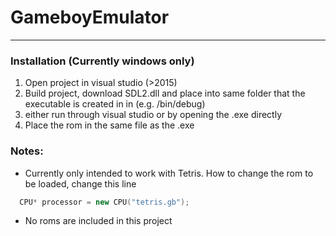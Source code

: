 # GameboyEmulator
------

### Installation (Currently windows only)
1. Open project in visual studio (>2015)
2. Build project, download SDL2.dll and place into same folder that the executable is created in in (e.g. /bin/debug)
3. either run through visual studio or by opening the .exe directly
4. Place the rom in the same file as the .exe

### Notes:
* Currently only intended to work with Tetris.
How to change the rom to be loaded, change this line
```c++
  CPU* processor = new CPU("tetris.gb");
```
* No roms are included in this project
